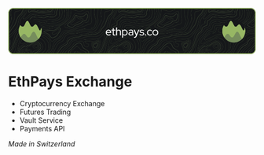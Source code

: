 <p align="center">
 <img src="./github-header-image.png" align="center" alt="Github Readme Stats"/>
</p>

# EthPays Exchange
- Cryptocurrency Exchange
- Futures Trading
- Vault Service
- Payments API

_Made in Switzerland_
